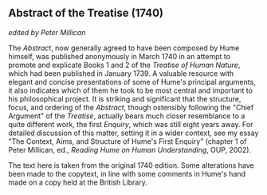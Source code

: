 ## Abstract of the Treatise (1740)

_edited by Peter Millican_

The *Abstract*, now generally agreed to have been composed by Hume himself, was published anonymously in March 1740 in an attempt to promote and explicate Books 1 and 2 of the *Treatise of Human Nature*, which had been published in January 1739. A valuable resource with elegant and concise presentations of some of Hume's principal arguments, it also indicates which of them he took to be most central and important to his philosophical project. It is striking and significant that the structure, focus, and ordering of the *Abstract*, though ostensibly following the "Chief Argument" of the *Treatise*, actually bears much closer resemblance to a quite different work, the first *Enquiry*, which was still eight years away. For detailed discussion of this matter, setting it in a wider context, see my essay "The Context, Aims, and Structure of Hume's First Enquiry" (chapter 1 of Peter Millican, ed., *Reading Hume on Human Understanding*, OUP, 2002).

The text here is taken from the original 1740 edition. Some alterations have been made to the copytext, in line with some comments in Hume's hand made on a copy held at the British Library.
